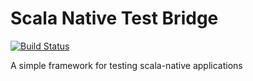Scala Native Test Bridge
==============

[![Build Status](https://travis-ci.org/harshad-deo/sntb.svg?branch=master)](https://travis-ci.org/harshad-deo/sntb)

A simple framework for testing scala-native applications

